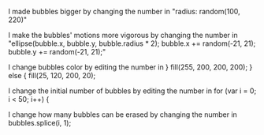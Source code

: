 I made bubbles bigger by changing the number in "radius: random(100, 220)"

I make the bubbles' motions more vigorous by changing the number in 
    "ellipse(bubble.x, bubble.y, bubble.radius * 2);
    bubble.x += random(-21, 21);
    bubble.y += random(-21, 21);"

I change bubbles color by editing the number in
      }
      fill(255, 200, 200, 200);
    } else {
      fill(25, 120, 200, 20);

I change the initial number of bubbles by editing the number in
  for (var i = 0; i < 50; i++) {
  
I change how many bubbles can be erased by changing the number in 
  bubbles.splice(i, 1); 

